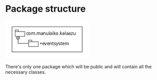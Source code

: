 Package structure
=================

![diagram](uml/Package%20structure.png)

There's only one package which will be public and will
contain all the necessary classes.